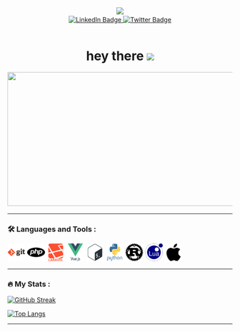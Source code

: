 <div id="header" align="center">
  <a href="https://blog.mariusvanzundert.nl">
    <img src="https://media.giphy.com/media/M9gbBd9nbDrOTu1Mqx/giphy.gif" width="100"/>
  </a>
  <div id="badges">
    <a href="https://www.linkedin.com/in/marius-van-zundert-34620513">
      <img src="https://img.shields.io/badge/LinkedIn-blue?style=for-the-badge&logo=linkedin&logoColor=white" alt="LinkedIn Badge"/>
    </a>
    <a href="https://twitter.com/Marske1984">
      <img src="https://img.shields.io/badge/Twitter-blue?style=for-the-badge&logo=twitter&logoColor=white" alt="Twitter Badge"/>
    </a>
  </div>
  <img src="https://komarev.com/ghpvc/?username=Mvzundert&style=flat-square&color=blue" alt=""/>
  <h1>
    hey there
    <img src="https://media.giphy.com/media/hvRJCLFzcasrR4ia7z/giphy.gif" width="30px"/>
  </h1>
</div>
<div align="center">
  <a href="https://blog.mariusvanzundert.nl">
    <img src="https://media.giphy.com/media/dWesBcTLavkZuG35MI/giphy.gif" width="600" height="300"/>
  </a>
</div>

---

### :hammer_and_wrench: Languages and Tools :
<div>
  <img src="https://github.com/devicons/devicon/blob/master/icons/git/git-original-wordmark.svg" title="Git" **alt="Git" width="40" height="40"/>
  <img src="https://github.com/devicons/devicon/blob/master/icons/php/php-plain.svg" title="PHP" **alt="PHP" width="40" height="40"/>
  <img src="https://github.com/devicons/devicon/blob/master/icons/laravel/laravel-plain-wordmark.svg" title="Laravel" **alt="Laravel" width="40" height="40"/>
  <img src="https://github.com/devicons/devicon/blob/master/icons/vuejs/vuejs-original-wordmark.svg" title="Vuejs" **alt="Vuejs" width="40" height="40"/>
  <img src="https://github.com/devicons/devicon/blob/master/icons/bash/bash-plain.svg" title="Bash" **alt="Bash" width="40" height="40"/>
  <img src="https://github.com/devicons/devicon/blob/master/icons/python/python-original-wordmark.svg" title="Python" **alt="Python" width="40" height="40"/>
  <img src="https://github.com/devicons/devicon/blob/master/icons/rust/rust-plain.svg" title="Rust" **alt="Rust" width="40" height="40"/>
  <img src="https://github.com/devicons/devicon/blob/master/icons/lua/lua-plain-wordmark.svg" title="Lua" **alt="Lua" width="40" height="40"/>
  <img src="https://github.com/devicons/devicon/blob/master/icons/apple/apple-original.svg" title="Apple" **alt="Lua" width="40" height="40"/>
</div>

---

### :fire: My Stats :
[![GitHub Streak](http://github-readme-streak-stats.herokuapp.com?user=Mvzundert&theme=dark&background=000000)](https://git.io/streak-stats)

[![Top Langs](https://github-readme-stats.vercel.app/api/top-langs/?username=Mvzundert&layout=compact&theme=vision-friendly-dark)](https://github.com/anuraghazra/github-readme-stats)

---
